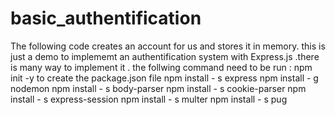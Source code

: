 # basic_authentification
The following code creates an account for us and stores it in memory. this is just a demo to implememt an authentification system with Express.js .there is many way to implement it . 
the follwing command need to be run :
npm init -y to create the package.json file
npm install - s express
npm install - g nodemon
npm install - s body-parser 
npm install - s cookie-parser 
npm install - s express-session
npm install - s multer
npm install - s pug
